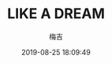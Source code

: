 ---
title: "LIKE A DREAM"
type: "manga"
layout: "single"
resources:
  - src: "**.jpg"
author: 梅吉
translation: "@秦常"
typesetting: "@秦常"
tags:
  - 汉化
date: 2019-08-25 18:09:49
mediaType: manga
category: "汉化"
showWordCount: false
---